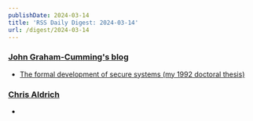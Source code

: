 ```yaml
---
publishDate: 2024-03-14
title: 'RSS Daily Digest: 2024-03-14'
url: /digest/2024-03-14
---
```


### [John Graham-Cumming's blog](http://blog.jgc.org/)

  * [The formal development of secure systems (my 1992 doctoral thesis)](http://blog.jgc.org/feeds/1499907955973408015/comments/default)
  
### [Chris Aldrich](https://boffosocko.com/)

  * [](https://boffosocko.com/2024/03/13/55822047/)
  
